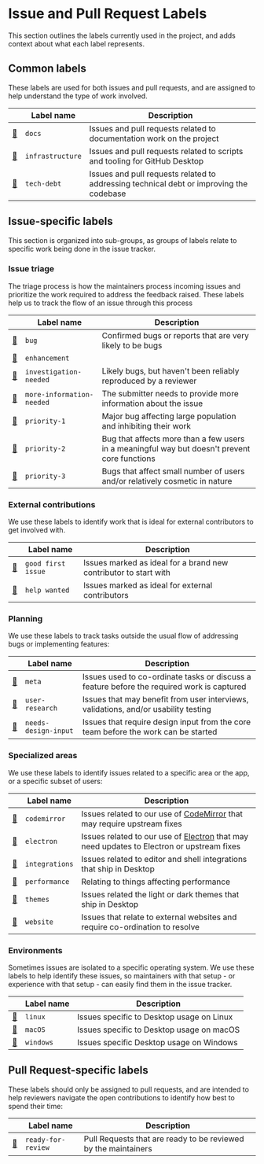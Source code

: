 # Issue and Pull Request Labels

This section outlines the labels currently used in the project, and adds context
about what each label represents.

## Common labels

These labels are used for both issues and pull requests, and are assigned to
help understand the type of work involved.

|                               | Label name       | Description |
| ----------------------------- | -----------------| ----------- |
| [:mag_right:][docs]           | `docs`           | Issues and pull requests related to documentation work on the project |
| [:mag_right:][infrastructure] | `infrastructure` | Issues and pull requests related to scripts and tooling for GitHub Desktop |
| [:mag_right:][tech-debt]      | `tech-debt`      | Issues and pull requests related to addressing technical debt or improving the codebase |

## Issue-specific labels

This section is organized into sub-groups, as groups of labels relate to
specific work being done in the issue tracker.

### Issue triage

The triage process is how the maintainers process incoming issues and prioritize
the work required to address the feedback raised. These labels help us to track
the flow of an issue through this process

|                                        | Label name                  | Description |
| -------------------------------------- | ----------------------------| ----------- |
| [:mag_right:][bug]                     | `bug`                     | Confirmed bugs or reports that are very likely to be bugs |
| [:mag_right:][enhancement]             | `enhancement`             | |
| [:mag_right:][investigation-needed]    | `investigation-needed`    | Likely bugs, but haven't been reliably reproduced by a reviewer |
| [:mag_right:][more-information-needed] | `more-information-needed` | The submitter needs to provide more information about the issue |
| [:mag_right:][priority-1]              | `priority-1`              | Major bug affecting large population and inhibiting their work |
| [:mag_right:][priority-2]              | `priority-2`              | Bug that affects more than a few users in a meaningful way but doesn't prevent core functions |
| [:mag_right:][priority-3]              | `priority-3`              | Bugs that affect small number of users and/or relatively cosmetic in nature |

### External contributions

We use these labels to identify work that is ideal for external contributors to
get involved with.

|                                 | Label name         |  Description |
| ------------------------------- | ------------------ |  ----------- |
| [:mag_right:][good first issue] | `good first issue` | Issues marked as ideal for a brand new contributor to start with |
| [:mag_right:][help wanted]      | `help wanted`      | Issues marked as ideal for external contributors |

### Planning

We use these labels to track tasks outside the usual flow of addressing bugs or
implementing features:

|                                   | Label name           |  Description |
| --------------------------------- | -------------------- |  ----------- |
| [:mag_right:][meta]               | `meta`               | Issues used to co-ordinate tasks or discuss a feature before the required work is captured |
| [:mag_right:][user-research]      | `user-research`      | Issues that may benefit from user interviews, validations, and/or usability testing |
| [:mag_right:][needs-design-input] | `needs-design-input` | Issues that require design input from the core team before the work can be started |

### Specialized areas

We use these labels to identify issues related to a specific area or the app,
or a specific subset of users:

|                             | Label name     | Description |
| --------------------------- | -------------- | ----------- |
| [:mag_right:][codemirror]   | `codemirror`   | Issues related to our use of [CodeMirror](https://codemirror.net/) that may require upstream fixes |
| [:mag_right:][electron]     | `electron`     | Issues related to our use of [Electron](https://electronjs.org) that may need updates to Electron or upstream fixes |
| [:mag_right:][integrations] | `integrations` | Issues related to editor and shell integrations that ship in Desktop |
| [:mag_right:][performance]  | `performance`  | Relating to things affecting performance |
| [:mag_right:][themes]       | `themes`       | Issues related the light or dark themes that ship in Desktop |
| [:mag_right:][website]      | `website`      | Issues that relate to external websites and require co-ordination to resolve |

### Environments

Sometimes issues are isolated to a specific operating system. We use these
labels to help identify these issues, so maintainers with that setup - or
experience with that setup - can easily find them in the issue tracker.

|                        | Label name | Description |
| ---------------------- | ---------- | ----------- |
| [:mag_right:][linux]   | `linux`    | Issues specific to Desktop usage on Linux |
| [:mag_right:][macOS]   | `macOS`    | Issues specific to Desktop usage on macOS |
| [:mag_right:][windows] | `windows`  | Issues specific Desktop usage on Windows |


## Pull Request-specific labels

These labels should only be assigned to pull requests, and are intended to help
reviewers navigate the open contributions to identify how best to spend their
time:

|                                 | Label name         | Description |
| ------------------------------- | ------------------ | ----------- |
| [:mag_right:][ready-for-review] | `ready-for-review` | Pull Requests that are ready to be reviewed by the maintainers |


[bug]: https://github.com/desktop/desktop/labels/bug
[codemirror]: https://github.com/desktop/desktop/labels/codemirror
[docs]: https://github.com/desktop/desktop/labels/docs
[electron]: https://github.com/desktop/desktop/labels/electron
[enhancement]: https://github.com/desktop/desktop/labels/enhancement
[good first issue]: https://github.com/desktop/desktop/labels/good%20first%20issue
[help wanted]: https://github.com/desktop/desktop/labels/help%20wanted
[infrastructure]: https://github.com/desktop/desktop/labels/infrastructure
[integrations]: https://github.com/desktop/desktop/labels/integrations
[investigation-needed]: https://github.com/desktop/desktop/labels/investigation-needed
[linux]: https://github.com/desktop/desktop/labels/linux
[macOS]: https://github.com/desktop/desktop/labels/macOS
[meta]: https://github.com/desktop/desktop/labels/meta
[more-information-needed]: https://github.com/desktop/desktop/labels/more-information-needed
[needs-design-input]: https://github.com/desktop/desktop/labels/needs-design-input
[performance]: https://github.com/desktop/desktop/labels/performance
[priority-1]: https://github.com/desktop/desktop/labels/priority-1
[priority-2]: https://github.com/desktop/desktop/labels/priority-2
[priority-3]: https://github.com/desktop/desktop/labels/priority-3
[ready-for-review]: https://github.com/desktop/desktop/labels/ready-for-review
[tech-debt]: https://github.com/desktop/desktop/labels/tech-debt
[themes]: https://github.com/desktop/desktop/labels/themes
[user-research]: https://github.com/desktop/desktop/labels/user-research
[website]: https://github.com/desktop/desktop/labels/website
[windows]: https://github.com/desktop/desktop/labels/windows
